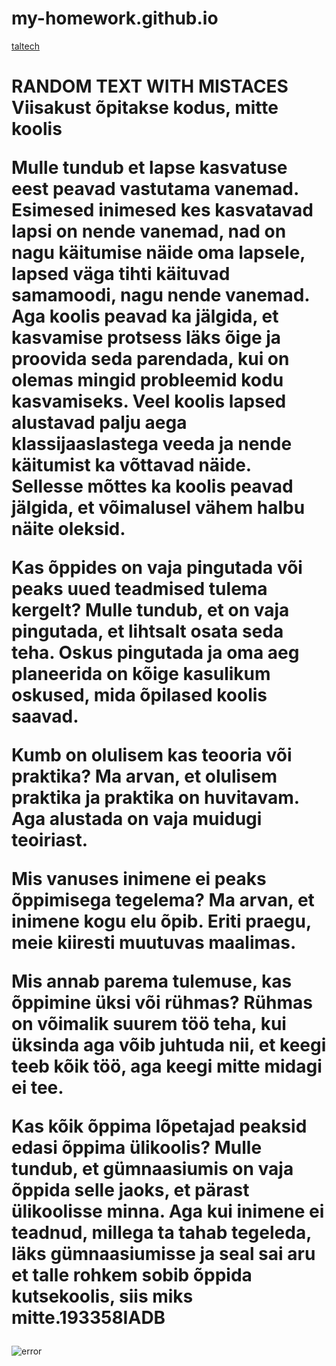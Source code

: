 # my-homework.github.io
<!DOCTYPE html>
<html>
<head>
<meta charset="utf-8">
	<title>zlobnij zver</title>
</head>
<body>
	<a href="https://www.ttu.ee" <h1>taltech</h1> </a>
	<h1>RANDOM TEXT WITH MISTACES 
	Viisakust õpitakse kodus, mitte koolis

Mulle tundub et lapse kasvatuse eest peavad vastutama vanemad. Esimesed inimesed kes kasvatavad lapsi on nende vanemad, nad on nagu käitumise näide oma lapsele, lapsed väga tihti käituvad samamoodi, nagu nende vanemad.
Aga koolis peavad ka jälgida, et kasvamise protsess läks õige ja proovida seda parendada, kui on olemas mingid probleemid kodu kasvamiseks.
Veel koolis lapsed alustavad palju aega klassijaaslastega veeda ja nende käitumist ka võttavad näide. Sellesse mõttes ka koolis peavad jälgida, et võimalusel vähem halbu näite oleksid.

Kas õppides on vaja pingutada või peaks uued teadmised tulema kergelt?
Mulle tundub, et on vaja pingutada, et lihtsalt osata seda teha. Oskus pingutada ja oma aeg planeerida on kõige kasulikum oskused, mida õpilased koolis saavad.

Kumb on olulisem kas teooria või praktika?
Ma arvan, et olulisem praktika ja praktika on huvitavam. Aga alustada on vaja muidugi teoiriast.

Mis vanuses inimene ei peaks õppimisega tegelema?
Ma arvan, et inimene kogu elu õpib. Eriti praegu, meie kiiresti muutuvas maalimas.

Mis annab parema tulemuse, kas õppimine üksi või rühmas?
Rühmas on võimalik suurem töö teha, kui üksinda aga võib juhtuda nii, et keegi teeb kõik töö, aga keegi mitte midagi ei tee.

Kas kõik õppima lõpetajad peaksid edasi õppima ülikoolis?
Mulle tundub, et gümnaasiumis on vaja õppida selle jaoks, et pärast ülikoolisse minna. Aga kui inimene ei teadnud, millega ta tahab tegeleda, läks gümnaasiumisse ja seal sai aru et talle rohkem sobib õppida kutsekoolis, siis miks mitte.193358IADB </h1>
	<img src="https://scontent-hel2-1.xx.fbcdn.net/v/t1.0-9/406630_100947623414349_814122090_n.jpg?_nc_cat=104&_nc_oc=AQmYoGktkAIuWjT6GdXXBxh0BMy0DlQOwni-LvEPywrPWhWfk8roq6dH-NmRORVAHnU&_nc_ht=scontent-hel2-1.xx&oh=9e98ef88a8b9635ba51643f7674ad8c6&oe=5E56C1AF" alt="error">
</body>
</html>
